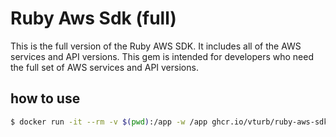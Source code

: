# Ruby Aws Sdk (full)

This is the full version of the Ruby AWS SDK. It includes all of the AWS services and API versions.
This gem is intended for developers who need the full set of AWS services and API versions.

## how to use

```bash
$ docker run -it --rm -v $(pwd):/app -w /app ghcr.io/vturb/ruby-aws-sdk:latest bash
```
